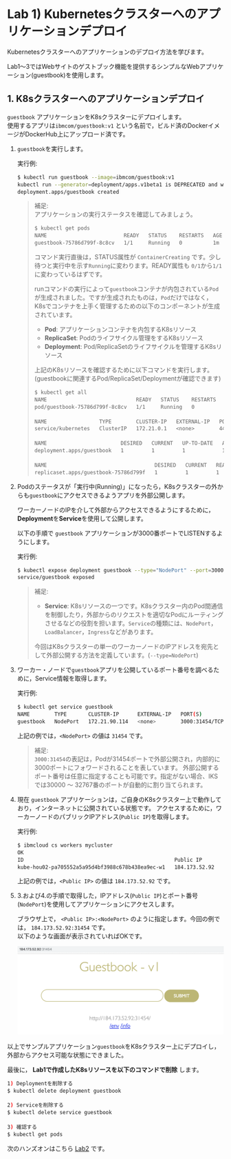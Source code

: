 # Lab 1) Kubernetesクラスターへのアプリケーションデプロイ
Kubernetesクラスターへのアプリケーションのデプロイ方法を学びます。

Lab1〜3ではWebサイトのゲストブック機能を提供するシンプルなWebアプリケーション(guestbook)を使用します。

## 1. K8sクラスターへのアプリケーションデプロイ
`guestbook` アプリケーションをK8sクラスターにデプロイします。  
使用するアプリは`ibmcom/guestbook:v1` という名前で，ビルド済のDockerイメージがDockerHub上にアップロード済です。

1. `guestbook`を実行します。

   実行例:

   ```bash
   $ kubectl run guestbook --image=ibmcom/guestbook:v1
   kubectl run --generator=deployment/apps.v1beta1 is DEPRECATED and will be removed in a future version. Use kubectl create instead.
   deployment.apps/guestbook created
   ```
   
   >補足:  
   > アプリケーションの実行ステータスを確認してみましょう。
   > 
   > ```bash
   > $ kubectl get pods
   > NAME                         READY   STATUS    RESTARTS   AGE
   > guestbook-75786d799f-8c8cv   1/1     Running   0          1m
   > ```
   > 
   > コマンド実行直後は，STATUS属性が `ContainerCreating` です。少し待つと実行中を示す`Running`に変わります。READY属性も `0/1`から`1/1`に変わっているはずです。
   >    
   > runコマンドの実行によって`guestbook`コンテナが内包されている`Pod`が生成されました。ですが生成されたものは，`Pod`だけではなく， K8sでコンテナを上手く管理するための以下のコンポーネントが生成されています。
   > 
   > - **Pod**: アプリケーションコンテナを内包するK8sリソース
   > - **ReplicaSet**: Podのライフサイクル管理をするK8sリソース
   > - **Deployment**: Pod/ReplicaSetのライフサイクルを管理するK8sリソース
   >  
   > 上記のK8sリソースを確認するために以下コマンドを実行します。 (guestbookに関連するPod/ReplicaSet/Deploymentが確認できます)
   > 
   > ```bash
   > $ kubectl get all
   > NAME                             READY   STATUS    RESTARTS   AGE
   > pod/guestbook-75786d799f-8c8cv   1/1     Running   0          7m
   > 
   > NAME                 TYPE        CLUSTER-IP   EXTERNAL-IP   PORT(S)   AGE
   > service/kubernetes   ClusterIP   172.21.0.1   <none>        443/TCP   14h
   > 
   > NAME                        DESIRED   CURRENT   UP-TO-DATE   AVAILABLE   AGE
   > deployment.apps/guestbook   1         1         1            1           7m
   > 
   > NAME                                   DESIRED   CURRENT   READY   AGE
   > replicaset.apps/guestbook-75786d799f   1         1         1       7m
   > ```
   
2. Podのステータスが「実行中(Running)」になったら，K8sクラスターの外からも`guestbook`にアクセスできるようアプリを外部公開します。

   ワーカーノードのIPを介して外部からアクセスできるようにするために， **Deployment**を**Service**を使用して公開します。

   以下の手順で `guestbook` アプリケーションが3000番ポートでLISTENするようにします。
   
   実行例:

   ```bash
   $ kubectl expose deployment guestbook --type="NodePort" --port=3000
   service/guestbook exposed
   ```
   
   >補足:
   > - **Service**: K8sリソースの一つです。K8sクラスター内のPod間通信を制御したり，外部からのリクエストを適切なPodにルーティングさせるなどの役割を担います。`Service`の種類には、`NodePort`，`LoadBalancer`，`Ingress`などがあります。
   > 
   > 今回はK8sクラスターの単一のワーカーノードのIPアドレスを宛先として外部公開する方法を定義しています。(`--type=NodePort`)
   
3. ワーカー・ノードで`guestbook`アプリを公開しているポート番号を調べるために，Service情報を取得します。
   
   実行例:

   ```bash
   $ kubectl get service guestbook
   NAME        TYPE       CLUSTER-IP      EXTERNAL-IP   PORT(S)          AGE
   guestbook   NodePort   172.21.90.114   <none>        3000:31454/TCP   17s
   ```
   
   上記の例では，`<NodePort>` の値は `31454` です。
   
   >補足:  
   > `3000:31454`の表記は，Podが31454ポートで外部公開され，内部的に3000ポートにフォワードされることを表しています。
   > 外部公開するポート番号は任意に指定することも可能です。指定がない場合、IKSでは30000 〜 32767番のポートが自動的に割り当てられます。

4. 現在 `guestbook` アプリケーションは，ご自身のK8sクラスター上で動作しており，インターネットに公開されている状態です。
   アクセスするために，ワーカーノードのパブリックIPアドレス(`Public IP`)を取得します。
   
   実行例:

   ```bash
   $ ibmcloud cs workers mycluster
   OK
   ID                                                 Public IP       Private IP      Machine Type   State    Status   Zone    Version
   kube-hou02-pa705552a5a95d4bf3988c678b438ea9ec-w1   184.173.52.92   10.76.217.175   free           normal   Ready    hou02   1.10.12_1543
   ```
   
   上記の例では，`<Public IP>` の値は `184.173.52.92` です。
   
5. 3.および4.の手順で取得した，IPアドレス(`Public IP`)とポート番号(`NodePort`)を使用してアプリケーションにアクセスします。

   ブラウザ上で， `<Public IP>:<NodePort>` のように指定します。今回の例では， `184.173.52.92:31454` です。  
   以下のような画面が表示されていればOKです。
   
   ![guestbook application in browser](images/guestbook-in-browser.png)
   
以上でサンプルアプリケーション`guestbook`をK8sクラスター上にデプロイし，外部からアクセス可能な状態にできました。

最後に， **Lab1で作成したK8sリソースを以下のコマンドで削除** します。

  ```bash
  1) Deploymentを削除する
  $ kubectl delete deployment guestbook

  2) Serviceを削除する
  $ kubectl delete service guestbook

  3) 確認する
  $ kubectl get pods
  
  ```

次のハンズオンはこちら [Lab2](../Lab2/README.md) です。
